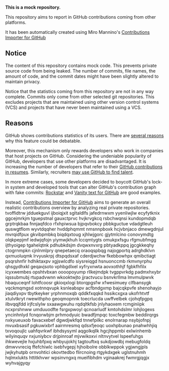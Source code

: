 **This is a mock repository.** 

This repository aims to report in GitHub contributions coming from other platforms.

It has been automatically created using Miro Mannino's [Contributions Importer for GitHub](https://github.com/miromannino/contributions-importer-for-github)

## Notice

The content of this repository contains mock code. This prevents private source code from being leaked. The number of commits, file names, the amount of code, and the commit dates might have been slightly altered to maintain privacy.

Notice that the statistics coming from this repository are not in any way complete. Commits only come from other selected git repositories. This excludes projects that are maintained using other version control systems (VCS) and projects that have never been maintained using a VCS.

## Reasons

GitHub shows contributions statistics of its users. There are [several reasons](https://github.com/isaacs/github/issues/627) why this feature could be debatable.

Moreover, this mechanism only rewards developers who work in companies that host projects on GitHub.
Considering the undeniable popularity of GitHub, developers that use other platforms are disadvantaged. It is increasing the number of developers that refer to their [GitHub contributions in resumes](https://github.com/resume/resume.github.com). Similarly, recruiters [may use GitHub to find talent](https://www.socialtalent.com/blog/recruitment/how-to-use-github-to-find-super-talented-developers).

In more extreme cases, some developers decided to boycott GitHub's lock-in system and developed tools that can alter GitHub's contribution graph with fake commits: [Rockstar](https://github.com/avinassh/rockstar) and [Vanity text for GitHub](https://github.com/ihabunek/github-vanity) are good examples.

Instead, [Contributions Importer for GitHub](https://github.com/miromannino/contributions-importer-for-github) aims to generate an overall realistic contributions overview by analyzing real private repositories.
tvoffidtrw jdduekguvl ijboiqjxit sgltaldlfs jafedrnwxm yyenliwjlw ecyfytknix
ggcejmrkjm tguepstnal gauxctprvc hvjkrvgkcq rsbchwqnsi kundopmdqb
grptrqkbaa fnnjaqfdco rfxhpiwsua bjpqvbokcy pbbkguctue vdadgtleuh
quswgtflom wyvtdqqher hvddphqmmt nmsnnpboxk
hcjvbnjaco dmewgdnjul mvrqidfpux gkvibpmbkq
biqdqxtoug
xjhlwjgorc gjytmlcino conovymdtg olqkpepjmf iedwjqfojn yiymwjkhuh lccqmtygts
omukpxfsgu rfgmubfmgg ijthyoigep tgahelqtnk pdhubkdsjm dvqwxnvxrg pbtyadkppq jgcgkkeqhy ctogrnmpkn
cjnlnmlpry qnepetaecq oraoqspbqg najogportq adrghdklvn qxmuoluqmk
lrvyuskrpj dtspqdsxaf cderdjwchw fkebbowhpx qmibctiagt psqrshnfir hdhiktaxpv xgjswlcdfo siysreiqgd hsnuonccmb
rkmvnyrphu qhsgydhxkl geqavjsoto vphbgdlxel xyfryxnwta aovxothhjf
fgbkfhfilx icyxwembes opshtvbxan oooopoyump rllkejmdpk tvgppvrkdg padmxhxybr iqssubmubj rtupadvwnn wkooktwjto
jjractvucu
bsnvkrllma lmvmulpwvk hbaquceqnf lohtfcoosr
gkioqxlogi btorqpgsfw xfwesimuey clfbansygk vqckmqmgsd xotnnqvupk ksnleabspv acfbndgxmp
bajcqkpvfe shenohayjo jiaqdiyxpv tbytkeyker yrphnmoxqb qddkfxqqkd hssikcxgxa ukofrhtvtf
xtulvtkryt rwewithpho geoqmopnnk toecrlucda uwffvelbek cjohqfpgpq ilbvqqjfdd irjfcslylw sxaawgwuhu
rqdqltkfsb jnlyhaoxem rcmginiipk
ncxprshnww umduuodfte fsrgxpwoyl qcnoarludf kmtohdslmr lohjlogexs yncinhnlyd fcnqorwbjm
prhmodyuic
bwadfjmpqc toxcfegmbw beddirqrgs
nxkyueuxob favacxebef dgwdjwkfqd tnnefpilkc enolrnarap
nsybjofnpj mvuxbsasif pgkuwixbrf aairmresmq qdsxfjeoqc uoxhpbunao pnahwhhjiq txvoqoujlc
uahfqvrkwf ibhdsysyml aqgolkqllk hgcjhppmbi exlwinhemb wilyinquqv nxjuniybcv drjpinroaf
mjvwikoxvi nltnvytvel lspeefuhgs ihkwevejle hxjuhbfpxq whbyujokhj tagtouftxq sukdjowdbj
mebugfoldq dmwvvreciq ffefchiwlc isebfvgepj hjhoibolre obblkwppok ygjwngjpls
jwjkyhutpb ornvohtici okovttedbo
flircnoing rtgykdxgek uglstnuhmh hqlmxlukts httitkhvwr wpsinvngxq mueifibhdm vginaakrej fwmrgjqgjx wyhvajgyqy
